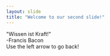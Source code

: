 ```yaml
---
layout: slide
title: "Welcome to our second slide!"
---
```

"Wissen ist Kraft!"  
\-Francis Bacon    
Use the left arrow to go back!

